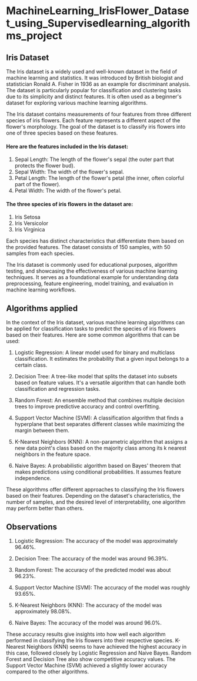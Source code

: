 # MachineLearning_IrisFlower_Dataset_using_Supervisedlearning_algorithms_project

## Iris Dataset
The Iris dataset is a widely used and well-known dataset in the field of machine learning and statistics. It was introduced by British biologist and statistician Ronald A. Fisher in 1936 as an example for discriminant analysis. The dataset is particularly popular for classification and clustering tasks due to its simplicity and distinct features. It is often used as a beginner's dataset for exploring various machine learning algorithms.

The Iris dataset contains measurements of four features from three different species of iris flowers. Each feature represents a different aspect of the flower's morphology. The goal of the dataset is to classify iris flowers into one of three species based on these features.

#### Here are the features included in the Iris dataset:

1. Sepal Length: The length of the flower's sepal (the outer part that protects the flower bud).
2. Sepal Width: The width of the flower's sepal.
3. Petal Length: The length of the flower's petal (the inner, often colorful part of the flower).
4. Petal Width: The width of the flower's petal.

#### The three species of iris flowers in the dataset are:

1. Iris Setosa
2. Iris Versicolor
3. Iris Virginica

Each species has distinct characteristics that differentiate them based on the provided features. The dataset consists of 150 samples, with 50 samples from each species.

The Iris dataset is commonly used for educational purposes, algorithm testing, and showcasing the effectiveness of various machine learning techniques. It serves as a foundational example for understanding data preprocessing, feature engineering, model training, and evaluation in machine learning workflows.


## Algorithms applied

In the context of the Iris dataset, various machine learning algorithms can be applied for classification tasks to predict the species of iris flowers based on their features. Here are some common algorithms that can be used:

1) Logistic Regression: A linear model used for binary and multiclass classification. It estimates the probability that a given input belongs to a certain class.

2) Decision Tree: A tree-like model that splits the dataset into subsets based on feature values. It's a versatile algorithm that can handle both classification and regression tasks.

3) Random Forest: An ensemble method that combines multiple decision trees to improve predictive accuracy and control overfitting.

4) Support Vector Machine (SVM): A classification algorithm that finds a hyperplane that best separates different classes while maximizing the margin between them.

5) K-Nearest Neighbors (KNN): A non-parametric algorithm that assigns a new data point's class based on the majority class among its k nearest neighbors in the feature space.

6) Naive Bayes: A probabilistic algorithm based on Bayes' theorem that makes predictions using conditional probabilities. It assumes feature independence.

These algorithms offer different approaches to classifying the Iris flowers based on their features. Depending on the dataset's characteristics, the number of samples, and the desired level of interpretability, one algorithm may perform better than others.

## Observations

1) Logistic Regression: The accuracy of the model was approximately 96.46%.

2) Decision Tree: The accuracy of the model was around 96.39%.

3) Random Forest: The accuracy of the predicted model was about 96.23%.

4) Support Vector Machine (SVM): The accuracy of the model was roughly 93.65%.

5) K-Nearest Neighbors (KNN): The accuracy of the model was approximately 98.08%.

6) Naive Bayes: The accuracy of the model was around 96.0%.

These accuracy results give insights into how well each algorithm performed in classifying the Iris flowers into their respective species. K-Nearest Neighbors (KNN) seems to have achieved the highest accuracy in this case, followed closely by Logistic Regression and Naive Bayes. Random Forest and Decision Tree also show competitive accuracy values. The Support Vector Machine (SVM) achieved a slightly lower accuracy compared to the other algorithms.








